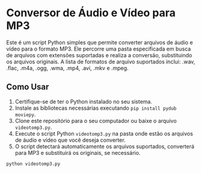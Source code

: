 # Conversor de Áudio e Vídeo para MP3

Este é um script Python simples que permite converter arquivos de áudio e vídeo para o formato MP3. Ele percorre uma pasta especificada em busca de arquivos com extensões suportadas e realiza a conversão, substituindo os arquivos originais. A lista de formatos de arquivo suportados inclui: .wav, .flac, .m4a, .ogg, .wma, .mp4, .avi, .mkv e .mpeg.

## Como Usar

1. Certifique-se de ter o Python instalado no seu sistema.
2. Instale as bibliotecas necessárias executando `pip install pydub moviepy`.
3. Clone este repositório para o seu computador ou baixe o arquivo `videotomp3.py`.
4. Execute o script Python `videotomp3.py` na pasta onde estão os arquivos de áudio e vídeo que você deseja converter.
5. O script detectará automaticamente os arquivos suportados, converterá para MP3 e substituirá os originais, se necessário.

```bash
python videotomp3.py
